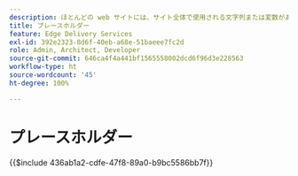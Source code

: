 ```yaml
---
description: ほとんどの web サイトには、サイト全体で使用される文字列または変数があります。特に、複数の言語をサポートする必要があるサイトでは、そのような値をハードコードするのは適切ではありません。代わりに、プレースホルダーを使用し、一元的に管理できます。
title: プレースホルダー
feature: Edge Delivery Services
exl-id: 392e2323-8d6f-40eb-a68e-51baeee7fc2d
role: Admin, Architect, Developer
source-git-commit: 646ca4f4a441bf1565558002dcd6f96d3e228563
workflow-type: ht
source-wordcount: '45'
ht-degree: 100%

---
```


# プレースホルダー

{{$include 436ab1a2-cdfe-47f8-89a0-b9bc5586bb7f}}

